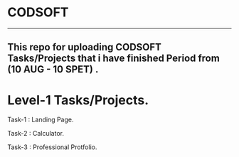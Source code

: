 # CODSOFT
---------------------------------------
This repo for uploading CODSOFT Tasks/Projects that i have finished
Period from (10 AUG - 10 SPET) .
--------------------------------------
# Level-1 Tasks/Projects.
Task-1 : Landing Page.  

Task-2 : Calculator.

Task-3 : Professional Protfolio.
